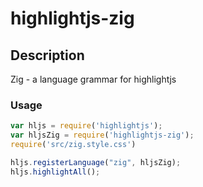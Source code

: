 # highlightjs-zig

## Description

Zig - a language grammar for highlightjs

### Usage

```javascript
var hljs = require('highlightjs');
var hljsZig = require('highlightjs-zig');
require('src/zig.style.css')

hljs.registerLanguage("zig", hljsZig);
hljs.highlightAll();
```
